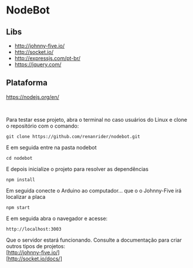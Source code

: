 # NodeBot

## Libs

- http://johnny-five.io/
- http://socket.io/
- http://expressjs.com/pt-br/
- https://jquery.com/

## Plataforma
https://nodejs.org/en/

<br>

Para testar esse projeto, abra o terminal no caso usuários do Linux e clone o repositório com o comando:

```
git clone https://github.com/renanrider/nodebot.git
```
E em seguida entre na pasta nodebot

```
cd nodebot
```
E depois inicialize o projeto para resolver as dependências

```
npm install
```

Em seguida conecte o Arduino ao computador... que o o Johnny-Five irá localizar a placa 

```
npm start
```
E em seguida abra o navegador e acesse:

```
http://localhost:3003
```

Que o servidor estará funcionando.
Consulte a documentação para criar outros tipos de projetos:
<br>
[http://johnny-five.io/]
<br>
[http://socket.io/docs/]








